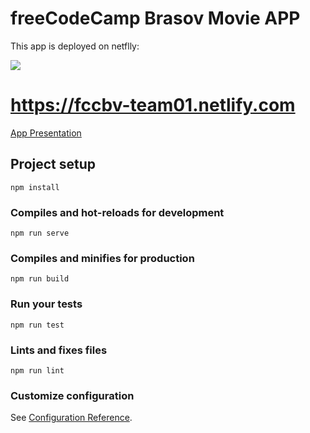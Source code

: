 # freeCodeCamp Brasov Movie APP



This app is deployed on netflly:

![](https://www.netlify.com/img/press/logos/logomark.png)



# https://fccbv-team01.netlify.com



 [App Presentation](https://docs.google.com/presentation/d/1lj-r2wdHdVW57YyTY8cgMJqBUVbC72YegC97qaVsAyg/edit?usp=sharing)



## Project setup
```
npm install
```

### Compiles and hot-reloads for development
```
npm run serve
```

### Compiles and minifies for production
```
npm run build
```

### Run your tests
```
npm run test
```

### Lints and fixes files
```
npm run lint
```

### Customize configuration
See [Configuration Reference](https://cli.vuejs.org/config/).
